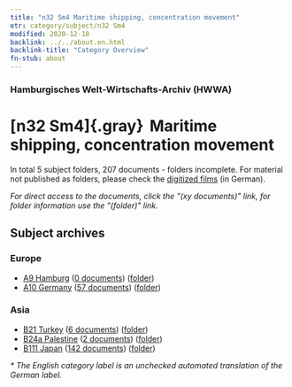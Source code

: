 ```yaml
---
title: "n32 Sm4 Maritime shipping, concentration movement"
etr: category/subject/n32 Sm4
modified: 2020-12-18
backlink: ../../about.en.html
backlink-title: "Category Overview"
fn-stub: about
---
```


### Hamburgisches Welt-Wirtschafts-Archiv (HWWA)
# [n32 Sm4]{.gray}&#8201; Maritime shipping, concentration movement&#160; 





In total 5 subject folders, 207 documents - folders incomplete.
For material not published as folders, please check the [digitized films](/film/h1_sh) (in German).

_For direct access to the documents, click the "(xy documents)" link, for folder information use the "(folder)" link._

## Subject archives



### Europe

- [A9 Hamburg](../../../geo/about.en.html#A9) (<a href="https://dfg-viewer.de/show/?tx_dlf[id]=https://pm20.zbw.eu/mets/sh/1409xx/140905/1455xx/145573/public.mets.en.xml" target="_blank">0 documents</a>) ([folder](http://purl.org/pressemappe20/folder/sh/140905,145573))
- [A10 Germany](../../../geo/about.en.html#A10) (<a href="https://dfg-viewer.de/show/?tx_dlf[id]=https://pm20.zbw.eu/mets/sh/1261xx/126128/1455xx/145573/public.mets.en.xml" target="_blank">57 documents</a>) ([folder](http://purl.org/pressemappe20/folder/sh/126128,145573))

### Asia

- [B21 Turkey](../../../geo/about.en.html#B21) (<a href="https://dfg-viewer.de/show/?tx_dlf[id]=https://pm20.zbw.eu/mets/sh/1411xx/141111/1455xx/145573/public.mets.en.xml" target="_blank">6 documents</a>) ([folder](http://purl.org/pressemappe20/folder/sh/141111,145573))
- [B24a Palestine](../../../geo/about.en.html#B24a) (<a href="https://dfg-viewer.de/show/?tx_dlf[id]=https://pm20.zbw.eu/mets/sh/1411xx/141115/1455xx/145573/public.mets.en.xml" target="_blank">2 documents</a>) ([folder](http://purl.org/pressemappe20/folder/sh/141115,145573))
- [B111 Japan](../../../geo/about.en.html#B111) (<a href="https://dfg-viewer.de/show/?tx_dlf[id]=https://pm20.zbw.eu/mets/sh/1412xx/141272/1455xx/145573/public.mets.en.xml" target="_blank">142 documents</a>) ([folder](http://purl.org/pressemappe20/folder/sh/141272,145573))


_* The English category label is an unchecked automated translation of the German label._

